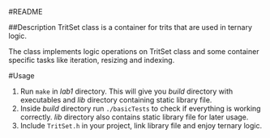 #README

##Description
TritSet class is a container for trits that are used in ternary logic.

The class implements logic operations on TritSet class and some container specific tasks like iteration, resizing and indexing.

#Usage
1. Run `make` in *lab1* directory. This will give you *build* directory with executables and *lib* directory containing static library file.
2. Inside *build* directory run `./basicTests` to check if everything is working correctly. *lib* directory also contains static library file for later usage.
3. Include `TritSet.h` in your project, link library file and enjoy ternary logic.